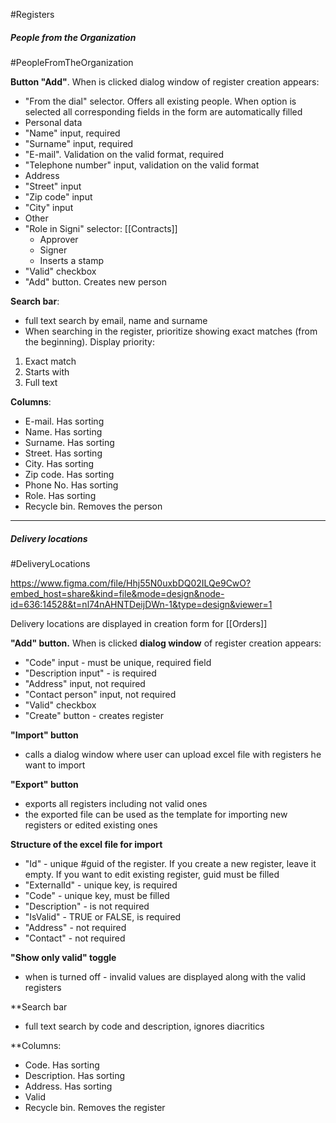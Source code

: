 
#Registers 

##### People from the Organization 
#PeopleFromTheOrganization 

**Button "Add"**. When is clicked dialog window of register creation appears:
* "From the dial" selector. Offers all existing people. When option is selected all corresponding fields in the form are automatically filled
* Personal data
* "Name" input, required
* "Surname" input, required
* "E-mail". Validation on the valid format, required
* "Telephone number" input, validation on the valid format
* Address
* "Street" input
* "Zip code" input
* "City" input
* Other
* "Role in Signi" selector: [[Contracts]]
	* Approver
	* Signer
	* Inserts a stamp
* "Valid" checkbox
* "Add" button. Creates new person

**Search bar**:
* full text search by email, name and surname
* When searching in the register, prioritize showing exact matches (from the beginning). Display priority:

1. Exact match
2. Starts with
3. Full text

**Columns**:
* E-mail. Has sorting
* Name. Has sorting
* Surname. Has sorting
* Street. Has sorting
* City. Has sorting
* Zip code. Has sorting
* Phone No. Has sorting
* Role. Has sorting
* Recycle bin. Removes the person

---


##### Delivery locations
#DeliveryLocations 

https://www.figma.com/file/Hhj55N0uxbDQ02ILQe9CwO?embed_host=share&kind=file&mode=design&node-id=636:14528&t=nl74nAHNTDeijDWn-1&type=design&viewer=1

Delivery locations are displayed in creation form for [[Orders]]

**"Add" button.** When is clicked **dialog window** of register creation appears:
* "Code" input - must be unique, required field
* "Description input" - is  required
* "Address" input, not required
* "Contact person" input, not required
* "Valid" checkbox 
* "Create" button - creates register

**"Import" button**
* calls a dialog window where user can upload excel file with registers he want to import

**"Export" button**
* exports all registers including not valid ones
* the exported file can be used as the template for importing new registers or edited existing ones

**Structure of the excel file for import**
* "Id" - unique #guid of the register. If you create a new register, leave it empty. If you want to edit existing register, guid must be filled
* "ExternalId" - unique key, is required
* "Code" - unique key, must be filled
* "Description" - is not required
* "IsValid" - TRUE or FALSE, is required
* "Address" - not required
* "Contact" - not required

**"Show only valid" toggle**
* when is turned off - invalid values are displayed along with the valid registers

**Search bar
* full text search by code and description, ignores diacritics

**Columns:
* Code. Has sorting
* Description. Has sorting
* Address. Has sorting
* Valid
* Recycle bin. Removes the register